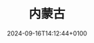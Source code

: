 ---
date: 2024-09-16T14:12:44+0100
description: 内蒙古自驾
title: 内蒙古
type: gallery
weight: 1
params:
  theme: dark
---